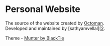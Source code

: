Personal Website
================

The source of the website created by [Octoman][1].  
Developed and maintained by [sathyamvellal][[2].

Theme - [Munter by BlackTie][3]

[1]: https://github.com/sathyamvellal/octoman 
[2]: https://github.com/sathyamvellal
[3]: http://www.blacktie.co/2013/10/munter-one-page-theme/
